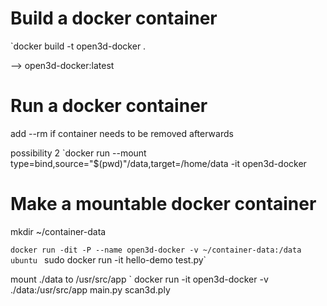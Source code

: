 Build a docker container
=========
`docker build -t open3d-docker .

--> open3d-docker:latest

Run a docker container
=========
add --rm if container needs to be removed afterwards


possibility 2
`docker run  --mount type=bind,source="$(pwd)"/data,target=/home/data -it open3d-docker


Make a mountable docker container
========
mkdir ~/container-data

`docker run -dit -P --name open3d-docker -v ~/container-data:/data ubuntu
` sudo docker run -it hello-demo test.py`


mount ./data to /usr/src/app
` docker run -it open3d-docker -v ./data:/usr/src/app main.py scan3d.ply